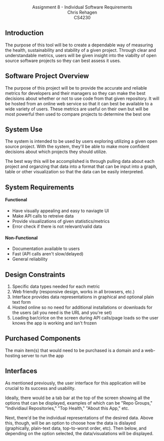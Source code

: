 <p align="center" font-size=48px>
  Assignment 8 - Individual Software Requirements
  <br>
  Chris Rehagen
  <br>
  CS4230
  
  <br>
</p>


## Introduction
The purpose of this tool will be to create a dependable way of measuring the health, sustainability and stability of a given project. Through clear and understandable metrics, users will be given insight into the viabilty of open source software projects so they can best assess it uses.

## Software Project Overview
The purpose of this project will be to provide the accurate and reliable metrics for developers and their managers so they can make the best decisions about whether or not to use code from that given repository. It will be hosted from an online web service so that it can best be available to a wide variety of users. These metrics are useful on their own but will be most powerful then used to compare projects to determine the best one

## System Use
The system is intended to be used by users exploring utilizing a given open source project. With the system, they'll be able to make more confident decisions about which projects they should utilize.  

The best way this will be accomplished is through pulling data about each project and organzing that data into a format that can be input into a graph, table or other visualization so that the data can be easily interpreted. 

## System Requirements

#### Functional
  - Have visually appealing and easy to naviagte UI
  - Make API calls to retreive data
  - Provide visualizations of given statistics/metrics
  - Error check if there is not relevant/valid data

#### Non-Functional
  - Documentation available to users
  - Fast (API calls aren't slow/delayed)
  - General reliability
  
## Design Constraints
  1. Specific data types needed for each metric
  2. Web friendly (responsive design, works in all browsers, etc.)
  3. Interface provides data representations in graphical and optional plain text form
  4. Hosted online so no need for additional installations or downloads for the users (all you need is the URL and you're set)
  5. Loading bar/cirlce on the screen during API calls/page loads so the user knows the app is working and isn't frozen

## Purchased Components
The main item(s) that would need to be purchased is a domain and a web-hosting server to run the app
  
## Interfaces
  As mentioned previously, the user interface for this application will be crucial to its success and usability.  
  
  Ideally, there would be a tab bar at the top of the screen showing all the options that can be displayed, examples of which can be "Repo Groups," "Individiaul Repositories," "Top Health," "About this App," etc.  
  
  Next, there'd be the individual representations of the desired data. Above this, though, will be an option to choose how the data is dislayed (graphically, plain-text data, top-to-worst order, etc). Then below, and depending on the option selected, the data/visualations will be displayed. 

